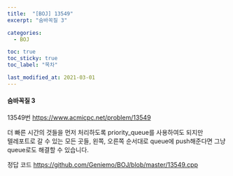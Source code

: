 ```yaml
---
title:  "[BOJ] 13549"
excerpt: "숨바꼭질 3"

categories:
  - BOJ

toc: true
toc_sticky: true
toc_label: "목차"

last_modified_at: 2021-03-01
---
```


#### 숨바꼭질 3

13549번 <https://www.acmicpc.net/problem/13549>

더 빠른 시간의 것들을 먼저 처리하도록 priority_queue를 사용하여도 되지만<br>
텔레포트로 갈 수 있는 모든 곳들, 왼쪽, 오른쪽 순서대로 queue에 push해준다면 그냥 queue로도 해결할 수 있습니다.

정답 코드 <https://github.com/Geniemo/BOJ/blob/master/13549.cpp>